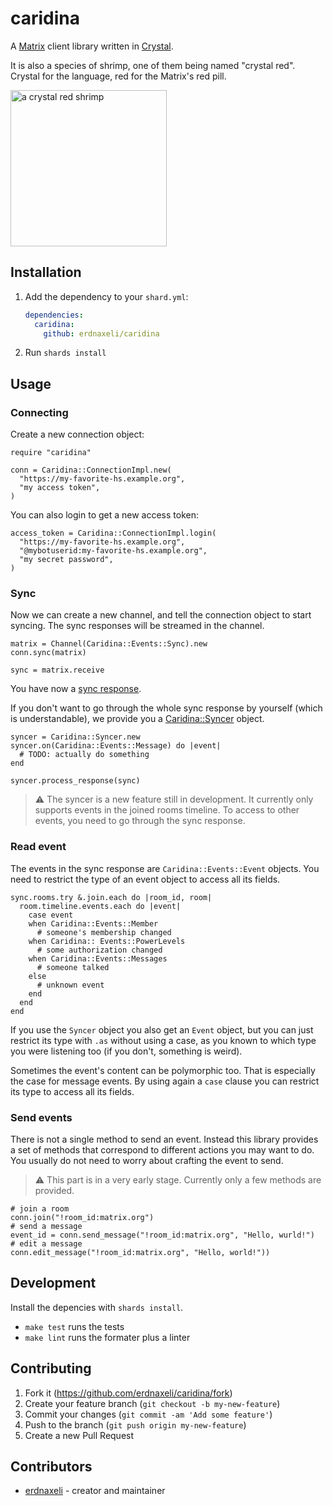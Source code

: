 # caridina

A [Matrix](https://matrix.org) client library written in [Crystal](https://crystal-lang.org).

It is also a species of shrimp, one of them being named "crystal red". Crystal for the language, red for the Matrix's red pill.

<img alt="a crystal red shrimp" src="https://upload.wikimedia.org/wikipedia/commons/4/46/Caridina-cf-cantonensis-red-bee.jpg" width=250/>

## Installation

1. Add the dependency to your `shard.yml`:

   ```yaml
   dependencies:
     caridina:
       github: erdnaxeli/caridina
   ```

2. Run `shards install`

## Usage

### Connecting

Create a new connection object:

```crystal
require "caridina"

conn = Caridina::ConnectionImpl.new(
  "https://my-favorite-hs.example.org",
  "my access token",
)
```

You can also login to get a new access token:

```crystal
access_token = Caridina::ConnectionImpl.login(
  "https://my-favorite-hs.example.org",
  "@mybotuserid:my-favorite-hs.example.org",
  "my secret password",
)
```

### Sync

Now we can create a new channel, and tell the connection object to start syncing.
The sync responses will be streamed in the channel.

```Crystal
matrix = Channel(Caridina::Events::Sync).new
conn.sync(matrix)

sync = matrix.receive
```

You have now a [sync response](src/response/sync.cr).

If you don't want to go through the whole sync response by yourself (which is
understandable), we provide you a [Caridina::Syncer](src/syncer.cr) object.

```Crystal
syncer = Caridina::Syncer.new
syncer.on(Caridina::Events::Message) do |event|
  # TODO: actually do something
end

syncer.process_response(sync)
```

> :warning: The syncer is a new feature still in development.
> It currently only supports events in the joined rooms timeline.
> To access to other events, you need to go through the sync response.

### Read event

The events in the sync response are `Caridina::Events::Event` objects.
You need to restrict the type of an event object to access all its fields.

```Crystal
sync.rooms.try &.join.each do |room_id, room|
  room.timeline.events.each do |event|
    case event
    when Caridina::Events::Member
      # someone's membership changed
    when Caridina:: Events::PowerLevels
      # some authorization changed
    when Caridina::Events::Messages
      # someone talked
    else
      # unknown event
    end
  end
end
```

If you use the `Syncer` object you also get an `Event` object, but you can just
restrict its type with `.as` without using a case, as you known to which type
you were listening too (if you don't, something is weird).

Sometimes the event's content can be polymorphic too.
That is especially the case for message events.
By using again a `case` clause you can restrict its type to access all its fields.

### Send events

There is not a single method to send an event.
Instead this library provides a set of methods that correspond to different
actions you may want to do.
You usually do not need to worry about crafting the event to send.

> :warning: This part is in a very early stage.
> Currently only a few methods are provided.

```Crystal
# join a room
conn.join("!room_id:matrix.org")
# send a message
event_id = conn.send_message("!room_id:matrix.org", "Hello, wurld!")
# edit a message
conn.edit_message("!room_id:matrix.org", "Hello, world!"))
```

## Development

Install the depencies with `shards install`.

* `make test` runs the tests
* `make lint` runs the formater plus a linter

## Contributing

1. Fork it (<https://github.com/erdnaxeli/caridina/fork>)
2. Create your feature branch (`git checkout -b my-new-feature`)
3. Commit your changes (`git commit -am 'Add some feature'`)
4. Push to the branch (`git push origin my-new-feature`)
5. Create a new Pull Request

## Contributors

- [erdnaxeli](https://github.com/erdnaxeli) - creator and maintainer
